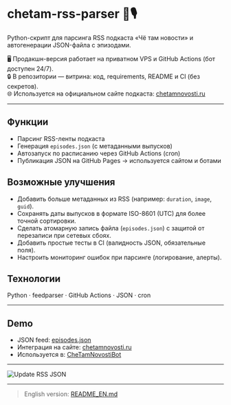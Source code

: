 # chetam-rss-parser 🔄🎙️

Python-скрипт для парсинга RSS подкаста «Чё там новости» и автогенерации JSON-файла с эпизодами.  

🖥️ Продакшн-версия работает на приватном VPS и GitHub Actions (бот доступен 24/7).  
🔒 В репозитории — витрина: код, requirements, README и CI (без секретов).  
🌐 Используется на официальном сайте подкаста: [chetamnovosti.ru](https://chetamnovosti.ru)

---

## Функции
- Парсинг RSS-ленты подкаста  
- Генерация `episodes.json` (с метаданными выпусков)  
- Автозапуск по расписанию через GitHub Actions (cron)  
- Публикация JSON на GitHub Pages → используется сайтом и ботами

## Возможные улучшения 

- Добавить больше метаданных из RSS (например: `duration`, `image`, `guid`).  
- Сохранять даты выпусков в формате ISO-8601 (UTC) для более точной сортировки.  
- Сделать атомарную запись файла (`episodes.json`) с защитой от перезаписи при сетевых сбоях.  
- Добавить простые тесты в CI (валидность JSON, обязательные поля).  
- Настроить мониторинг ошибок при парсинге (логирование, алерты).

## Технологии
Python · feedparser · GitHub Actions · JSON · cron  

---

## Demo
- JSON feed: [episodes.json](https://pepstrik.github.io/chetam-rss-parser/episodes.json)  
- Интеграция на сайте: [chetamnovosti.ru](https://chetamnovosti.ru)  
- Используется в: [CheTamNovostiBot](https://github.com/pepstrik/CheTamNovostiBot)

---

![Update RSS JSON](https://github.com/pepstrik/chetam-rss-parser/actions/workflows/rss-update.yml/badge.svg)


---

> English version: [README_EN.md](README_EN.md)
